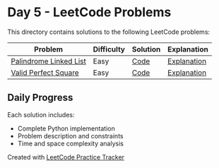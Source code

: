 # Day 5 - LeetCode Problems

This directory contains solutions to the following LeetCode problems:

| Problem | Difficulty | Solution | Explanation |
|---------|------------|----------|-------------|
| [Palindrome Linked List](https://leetcode.com/problems/palindrome-linked-list/) | Easy | [Code](palindrome_linked_list.py) | [Explanation](palindrome_linked_list.md) |
| [Valid Perfect Square](https://leetcode.com/problems/valid-perfect-square/) | Easy | [Code](valid_perfect_square.py) | [Explanation](valid_perfect_square.md) |

## Daily Progress

Each solution includes:
- Complete Python implementation
- Problem description and constraints
- Time and space complexity analysis

Created with [LeetCode Practice Tracker](https://github.com/AnuranjanJain/solutions)

